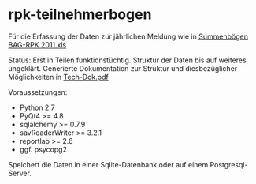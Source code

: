rpk-teilnehmerbogen
===================
Für die Erfassung der Daten zur jährlichen Meldung wie in [Summenbögen BAG-RPK 2011.xls](http://www.bagrpk.de/fileadmin/webseite/Downloads/Formulare/Summenb%F6gen%20BAG-RPK%202011.xls)

Status: Erst in Teilen funktionstüchtig. Struktur der Daten bis auf weiteres ungeklärt. Generierte Dokumentation zur Struktur und diesbezüglicher Möglichkeiten in [Tech-Dok.pdf](https://raw.github.com/the-lo-ni-us/rpk-teilnehmerbogen/develop/Doku/Tech-Dok.pdf)

Voraussetzungen:

* Python 2.7
* PyQt4 >= 4.8
* sqlalchemy >= 0.7.9
* savReaderWriter >= 3.2.1
* reportlab >= 2.6
* ggf. psycopg2

Speichert die Daten in einer Sqlite-Datenbank oder auf einem Postgresql-Server.